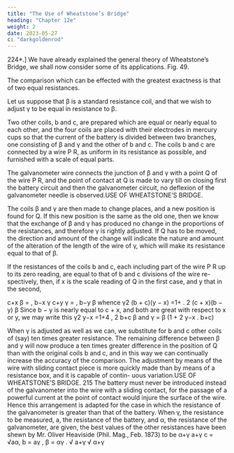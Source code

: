 ```yaml
---
title: "The Use of Wheatstone’s Bridge"
heading: "Chapter 12e"
weight: 2
date: 2023-05-27
c: "darkgoldenrod"
---
```



224*.] We have already explained the general theory of Wheatstone’s
Bridge, we shall now consider some of its applications.
Fig. 49.

The comparison which can be effected with the greatest exactness is that
of two equal resistances.

Let us suppose that β is a standard resistance coil, and that we wish to
adjust γ to be equal in resistance to β.

Two other coils, b and c, are prepared which are equal or nearly equal
to each other, and the four coils are placed with their electrodes in mercury
cups so that the current of the battery is divided between two branches, one
consisting of β and γ and the other of b and c. The coils b and c are connected
by a wire P R, as uniform in its resistance as possible, and furnished with a
scale of equal parts.

The galvanometer wire connects the junction of β and γ with a point Q of
the wire P R, and the point of contact at Q is made to vary till on closing
first the battery circuit and then the galvanometer circuit, no deflexion of the
galvanometer needle is observed.USE OF WHEATSTONE’S BRIDGE.

The coils β and γ are then made to change places, and a new position is
found for Q. If this new position is the same as the old one, then we know
that the exchange of β and γ has produced no change in the proportions of
the resistances, and therefore γ is rightly adjusted. If Q has to be moved, the
direction and amount of the change will indicate the nature and amount of
the alteration of the length of the wire of γ, which will make its resistance
equal to that of β.

If the resistances of the coils b and c, each including part of the wire P R
up to its zero reading, are equal to that of b and c divisions of the wire re-
spectively, then, if x is the scale reading of Q in the first case, and y that in
the second,

c+x β
= ,
b−x γ
c+y γ
= ,
b−y β
whence
γ2
(b + c)(y − x)
=1+
.
2
(c + x)(b − y)
β
Since b − y is nearly equal to c + x, and both are great with respect to x
or y, we may write this
γ2
y−x
=1+4
,
2
b+c
β
and
γ = β (1 + 2
y−x
.
b+c)

When γ is adjusted as well as we can, we substitute for b and c other coils
of (say) ten times greater resistance.
The remaining difference between β and γ will now produce a ten times
greater difference in the position of Q than with the original coils b and c,
and in this way we can continually increase the accuracy of the comparison.
The adjustment by means of the wire with sliding contact piece is more
quickly made than by means of a resistance box, and it is capable of contin-
uous variation.USE OF WHEATSTONE’S BRIDGE.
215
The battery must never be introduced instead of the galvanometer into the
wire with a sliding contact, for the passage of a powerful current at the point
of contact would injure the surface of the wire. Hence this arrangement is
adapted for the case in which the resistance of the galvanometer is greater
than that of the battery.
When γ, the resistance to be measured, a, the resistance of the battery, and
α, the resistance of the galvanometer, are given, the best values of the other
resistances have been shewn by Mr. Oliver Heaviside (Phil. Mag., Feb. 1873)
to be
α+γ
a+γ
c = √aα,
b = aγ
,
β = αγ
.
√ a+γ
√ α+γ


